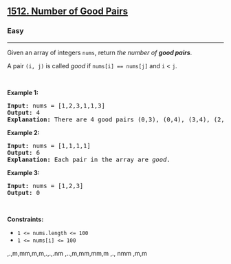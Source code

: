 <h2><a href="https://leetcode.com/problems/number-of-good-pairs/">1512. Number of Good Pairs</a></h2><h3>Easy</h3><hr><div><p>Given an array of integers <code>nums</code>, return <em>the number of <strong>good pairs</strong></em>.</p>

<p>A pair <code>(i, j)</code> is called <em>good</em> if <code>nums[i] == nums[j]</code> and <code>i</code> &lt; <code>j</code>.</p>

<p>&nbsp;</p>
<p><strong>Example 1:</strong></p>

<pre><strong>Input:</strong> nums = [1,2,3,1,1,3]
<strong>Output:</strong> 4
<strong>Explanation:</strong> There are 4 good pairs (0,3), (0,4), (3,4), (2,5) 0-indexed.
</pre>

<p><strong>Example 2:</strong></p>

<pre><strong>Input:</strong> nums = [1,1,1,1]
<strong>Output:</strong> 6
<strong>Explanation:</strong> Each pair in the array are <em>good</em>.
</pre>

<p><strong>Example 3:</strong></p>

<pre><strong>Input:</strong> nums = [1,2,3]
<strong>Output:</strong> 0
</pre>

<p>&nbsp;</p>
<p><strong>Constraints:</strong></p>

<ul>
	<li><code>1 &lt;= nums.length &lt;= 100</code></li>
	<li><code>1 &lt;= nums[i] &lt;= 100</code></li>
</ul>
</div>








,.,m,mm,m,m,.,.,.nm
,..,m,mm,mm,m
,.,
nmm
,m,m
